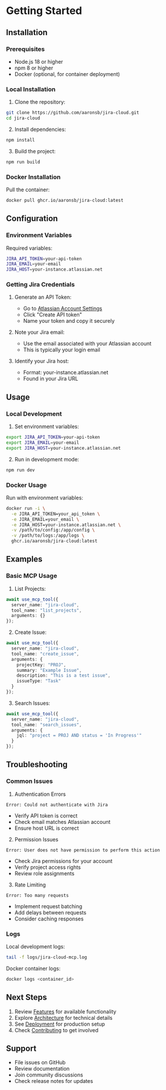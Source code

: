 # Getting Started

## Installation

### Prerequisites
- Node.js 18 or higher
- npm 8 or higher
- Docker (optional, for container deployment)

### Local Installation

1. Clone the repository:
```bash
git clone https://github.com/aaronsb/jira-cloud.git
cd jira-cloud
```

2. Install dependencies:
```bash
npm install
```

3. Build the project:
```bash
npm run build
```

### Docker Installation

Pull the container:
```bash
docker pull ghcr.io/aaronsb/jira-cloud:latest
```

## Configuration

### Environment Variables

Required variables:
```bash
JIRA_API_TOKEN=your-api-token
JIRA_EMAIL=your-email
JIRA_HOST=your-instance.atlassian.net
```

### Getting Jira Credentials

1. Generate an API Token:
   - Go to [Atlassian Account Settings](https://id.atlassian.com/manage/api-tokens)
   - Click "Create API token"
   - Name your token and copy it securely

2. Note your Jira email:
   - Use the email associated with your Atlassian account
   - This is typically your login email

3. Identify your Jira host:
   - Format: your-instance.atlassian.net
   - Found in your Jira URL

## Usage

### Local Development

1. Set environment variables:
```bash
export JIRA_API_TOKEN=your-api-token
export JIRA_EMAIL=your-email
export JIRA_HOST=your-instance.atlassian.net
```

2. Run in development mode:
```bash
npm run dev
```

### Docker Usage

Run with environment variables:
```bash
docker run -i \
  -e JIRA_API_TOKEN=your_api_token \
  -e JIRA_EMAIL=your_email \
  -e JIRA_HOST=your-instance.atlassian.net \
  -v /path/to/config:/app/config \
  -v /path/to/logs:/app/logs \
  ghcr.io/aaronsb/jira-cloud:latest
```

## Examples

### Basic MCP Usage

1. List Projects:
```typescript
await use_mcp_tool({
  server_name: "jira-cloud",
  tool_name: "list_projects",
  arguments: {}
});
```

2. Create Issue:
```typescript
await use_mcp_tool({
  server_name: "jira-cloud",
  tool_name: "create_issue",
  arguments: {
    projectKey: "PROJ",
    summary: "Example Issue",
    description: "This is a test issue",
    issueType: "Task"
  }
});
```

3. Search Issues:
```typescript
await use_mcp_tool({
  server_name: "jira-cloud",
  tool_name: "search_issues",
  arguments: {
    jql: "project = PROJ AND status = 'In Progress'"
  }
});
```

## Troubleshooting

### Common Issues

1. Authentication Errors
```
Error: Could not authenticate with Jira
```
- Verify API token is correct
- Check email matches Atlassian account
- Ensure host URL is correct

2. Permission Issues
```
Error: User does not have permission to perform this action
```
- Check Jira permissions for your account
- Verify project access rights
- Review role assignments

3. Rate Limiting
```
Error: Too many requests
```
- Implement request batching
- Add delays between requests
- Consider caching responses

### Logs

Local development logs:
```bash
tail -f logs/jira-cloud-mcp.log
```

Docker container logs:
```bash
docker logs <container_id>
```

## Next Steps

1. Review [Features](./features.md) for available functionality
2. Explore [Architecture](./architecture.md) for technical details
3. See [Deployment](./deployment.md) for production setup
4. Check [Contributing](./contributing.md) to get involved

## Support

- File issues on GitHub
- Review documentation
- Join community discussions
- Check release notes for updates
